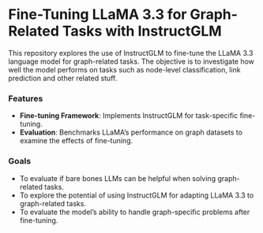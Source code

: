 # Fine-Tuning LLaMA 3.3 for Graph-Related Tasks with InstructGLM

This repository explores the use of InstructGLM to fine-tune the LLaMA 3.3 language model for graph-related tasks. The objective is to investigate how well the model performs on tasks such as node-level classification, link prediction and other related stuff.

### Features
- **Fine-tuning Framework**: Implements InstructGLM for task-specific fine-tuning.
- **Evaluation**: Benchmarks LLaMA’s performance on graph datasets to examine the effects of fine-tuning.

### Goals
- To evaluate if bare bones LLMs can be helpful when solving graph-related tasks.
- To explore the potential of using InstructGLM for adapting LLaMA 3.3 to graph-related tasks.
- To evaluate the model’s ability to handle graph-specific problems after fine-tuning.